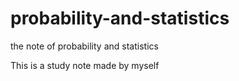 # probability-and-statistics
the note of probability and statistics


This is a study note made by myself
